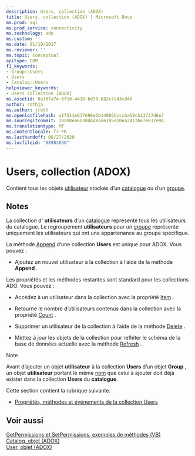 ```yaml
---
description: Users, collection (ADOX)
title: Users, collection (ADOX) | Microsoft Docs
ms.prod: sql
ms.prod_service: connectivity
ms.technology: ado
ms.custom: ''
ms.date: 01/19/2017
ms.reviewer: ''
ms.topic: conceptual
apitype: COM
f1_keywords:
- Group::Users
- Users
- Catalog::Users
helpviewer_keywords:
- Users collection [ADOX]
ms.assetid: 0a30fa74-6f10-4410-bd70-882e7c43cd46
author: rothja
ms.author: jroth
ms.openlocfilehash: a1f511e637696e5b14905bcccba50cb13737d6e7
ms.sourcegitcommit: 18a98ea6a30d448aa6195e10ea2413be7e837e94
ms.translationtype: MT
ms.contentlocale: fr-FR
ms.lasthandoff: 08/27/2020
ms.locfileid: "88983030"
---
```

# <a name="users-collection-adox"></a>Users, collection (ADOX)
Contient tous les objets [utilisateur](./user-object-adox.md) stockés d’un [catalogue](./catalog-object-adox.md) ou d’un [groupe](./group-object-adox.md).  
  
## <a name="remarks"></a>Notes  
 La collection d' **utilisateurs** d’un [catalogue](./catalog-object-adox.md) représente tous les utilisateurs du catalogue. Le regroupement **utilisateurs** pour un [groupe](./group-object-adox.md) représente uniquement les utilisateurs qui ont une appartenance au groupe spécifique.  
  
 La méthode [Append](./append-method-adox-users.md) d’une collection **Users** est unique pour ADOX. Vous pouvez :  
  
-   Ajoutez un nouvel utilisateur à la collection à l’aide de la méthode **Append** .  
  
 Les propriétés et les méthodes restantes sont standard pour les collections ADO. Vous pouvez :  
  
-   Accédez à un utilisateur dans la collection avec la propriété [Item](../ado-api/item-property-ado.md) .  
  
-   Retourne le nombre d’utilisateurs contenus dans la collection avec la propriété [Count](../ado-api/count-property-ado.md) .  
  
-   Supprimer un utilisateur de la collection à l’aide de la méthode [Delete](./delete-method-adox-collections.md) .  
  
-   Mettez à jour les objets de la collection pour refléter le schéma de la base de données actuelle avec la méthode [Refresh](../ado-api/refresh-method-ado.md) .  
  
> [!NOTE]
>  Avant d’ajouter un objet **utilisateur** à la collection **Users** d’un objet **Group** , un objet **utilisateur** portant le même [nom](./name-property-adox.md) que celui à ajouter doit déjà exister dans la collection **Users** du **catalogue**.  
  
 Cette section contient la rubrique suivante.  
  
-   [Propriétés, méthodes et événements de la collection Users](./users-collection-properties-methods-and-events.md)  
  
## <a name="see-also"></a>Voir aussi  
 [GetPermissions et SetPermissions, exemples de méthodes (VB)](./getpermissions-and-setpermissions-methods-example-vb.md)   
 [Catalog, objet (ADOX)](./catalog-object-adox.md)   
 [User, objet (ADOX)](./user-object-adox.md)